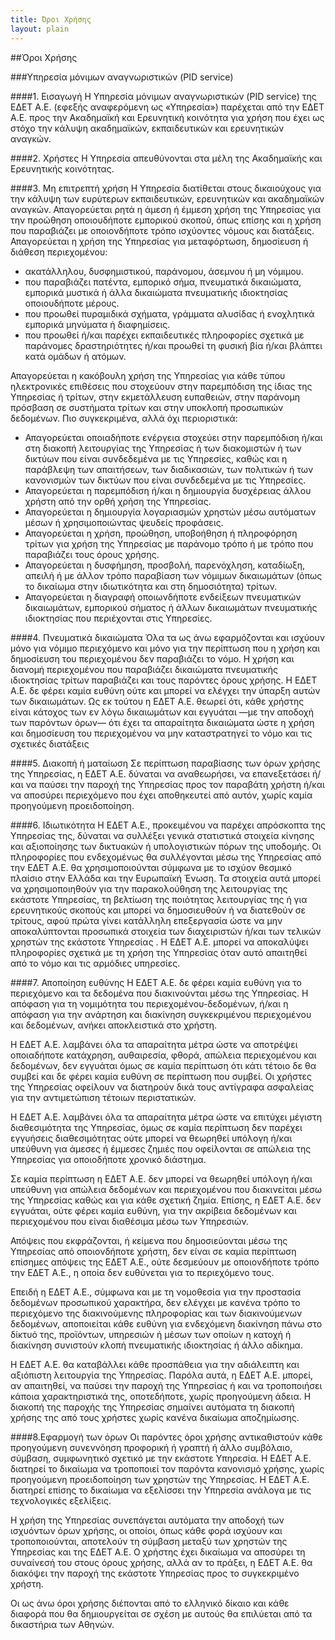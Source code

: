 ```yaml
---
title: Όροι Χρήσης
layout: plain
---
```


##Όροι Χρήσης

###Yπηρεσία μόνιμων αναγνωριστικών (PID service)


####1. Εισαγωγή
H Yπηρεσία μόνιμων αναγνωριστικών (PID service) της ΕΔΕΤ Α.Ε. (εφεξής αναφερόμενη ως «Υπηρεσία») παρέχεται από την ΕΔΕΤ Α.Ε. προς την Ακαδημαϊκή και Ερευνητική κοινότητα για χρήση που έχει ως στόχο την κάλυψη ακαδημαϊκών, εκπαιδευτικών και ερευνητικών αναγκών. 


####2. Χρήστες
H Υπηρεσία απευθύνονται στα μέλη της  Ακαδημαϊκής και Ερευνητικής κοινότητας.


####3. Μη επιτρεπτή χρήση
H Υπηρεσία διατίθεται στους δικαιούχους για την κάλυψη των ευρύτερων εκπαιδευτικών, ερευνητικών και ακαδημαϊκών αναγκών. Απαγορεύεται ρητά η άμεση ή έμμεση χρήση της Υπηρεσίας για την προώθηση οποιουδήποτε εμπορικού σκοπού, όπως επίσης και η χρήση που παραβιάζει με οποιονδήποτε τρόπο ισχύοντες νόμους και διατάξεις.
Απαγορεύεται η χρήση της Υπηρεσίας για μεταφόρτωση, δημοσίευση ή διάθεση περιεχομένου:

 -  ακατάλληλου, δυσφημιστικού, παράνομου, άσεμνου ή μη νόμιμου.
 -  που παραβιάζει πατέντα, εμπορικό σήμα, πνευματικά δικαιώματα, εμπορικά μυστικά ή άλλα δικαιώματα πνευματικής ιδιοκτησίας οποιουδήποτε μέρους.
 -  που προωθεί πυραμιδικά σχήματα, γράμματα αλυσίδας ή ενοχλητικά εμπορικά μηνύματα ή διαφημίσεις.
 -  που προωθεί ή/και παρέχει εκπαιδευτικές πληροφορίες σχετικά με παράνομες δραστηριότητες ή/και προωθεί τη φυσική βία ή/και βλάπτει κατά ομάδων ή ατόμων.

Απαγορεύεται η κακόβουλη χρήση της Υπηρεσίας για κάθε τύπου ηλεκτρονικές επιθέσεις που στοχεύουν στην παρεμπόδιση της ίδιας της Υπηρεσίας ή τρίτων, στην εκμετάλλευση ευπαθειών, στην παράνομη πρόσβαση σε συστήματα τρίτων και στην υποκλοπή προσωπικών δεδομένων. Πιο συγκεκριμένα, αλλά όχι περιοριστικά:

- Απαγορεύεται οποιαδήποτε ενέργεια στοχεύει στην παρεμπόδιση ή/και στη διακοπή λειτουργίας της Υπηρεσίας ή των διακομιστών ή των δικτύων που είναι συνδεδεμένα με τις Υπηρεσίες, καθώς και η παράβλεψη των απαιτήσεων, των διαδικασιών, των πολιτικών ή των κανονισμών των δικτύων που είναι συνδεδεμένα με τις Υπηρεσίες.
- Απαγορεύεται η παρεμπόδιση ή/και η δημιουργία δυσχέρειας άλλου χρήστη από την ορθή χρήση της Υπηρεσίας.
- Απαγορεύεται η δημιουργία λογαριασμών χρηστών μέσω αυτόματων μέσων ή χρησιμοποιώντας ψευδείς προφάσεις.
- Απαγορεύεται η χρήση, προώθηση, υποβοήθηση ή πληροφόρηση τρίτων για χρήση της Υπηρεσίας με παράνομο τρόπο ή με τρόπο που παραβιάζει τους όρους χρήσης.
- Απαγορεύεται η δυσφήμηση, προσβολή, παρενόχληση, καταδίωξη, απειλή ή με άλλον τρόπο παραβίαση των νόμιμων δικαιωμάτων (όπως το δικαίωμα στην ιδιωτικότητα και στη δημοσιότητα) τρίτων.
- Απαγορεύεται η διαγραφή οποιωνδήποτε ενδείξεων πνευματικών δικαιωμάτων, εμπορικού σήματος ή άλλων δικαιωμάτων πνευματικής ιδιοκτησίας που περιέχονται στις Υπηρεσίες.



####4. Πνευματικά δικαιώματα
Όλα τα ως άνω εφαρμόζονται και ισχύουν μόνο για νόμιμο περιεχόμενο και μόνο για την περίπτωση που η χρήση και δημοσίευση του περιεχομένου δεν παραβιάζει το νόμο. Η χρήση και διανομή περιεχομένου που παραβιάζει δικαιώματα πνευματικής ιδιοκτησίας τρίτων παραβιάζει και τους παρόντες όρους χρήσης.
Η ΕΔΕΤ Α.Ε. δε φέρει καμία ευθύνη ούτε και μπορεί να ελέγχει την ύπαρξη αυτών των δικαιωμάτων. Ως εκ τούτου η ΕΔΕΤ Α.Ε. θεωρεί ότι, κάθε χρήστης είναι κάτοχος των εν λόγω δικαιωμάτων και εγγυάται —με την αποδοχή των παρόντων όρων— ότι έχει τα απαραίτητα δικαιώματα ώστε η χρήση και δημοσίευση του περιεχομένου να μην καταστρατηγεί το νόμο και τις σχετικές διατάξεις



####5. Διακοπή ή ματαίωση
Σε περίπτωση παραβίασης των όρων χρήσης της Υπηρεσίας, η ΕΔΕΤ Α.Ε. δύναται να αναθεωρήσει, να επανεξετάσει ή/και να παύσει την παροχή της Υπηρεσίας προς τον παραβάτη χρήστη ή/και να αποσύρει περιεχόμενο που έχει αποθηκευτεί από αυτόν, χωρίς καμία προηγούμενη προειδοποίηση.



####6. Ιδιωτικότητα
Η ΕΔΕΤ Α.Ε., προκειμένου να παρέχει απρόσκοπτα της Υπηρεσίας της, δύναται να συλλέξει γενικά στατιστικά στοιχεία κίνησης και αξιοποίησης των δικτυακών ή υπολογιστικών πόρων της υποδομής.  Οι πληροφορίες που ενδεχομένως θα συλλέγονται μέσω της Yπηρεσίας από την ΕΔΕΤ Α.Ε. θα χρησιμοποιούνται σύμφωνα με το ισχύον θεσμικό πλαίσιο στην Ελλάδα και την Ευρωπαϊκή Ένωση. Τα στοιχεία αυτά μπορεί να χρησιμοποιηθούν για την παρακολούθηση της λειτουργίας της εκάστοτε Υπηρεσίας, τη βελτίωση της ποιότητας λειτουργίας της ή για ερευνητικούς σκοπούς και μπορεί να δημοσιευθούν ή να διατεθούν σε τρίτους, αφού πρώτα γίνει κατάλληλη επεξεργασία ώστε να μην αποκαλύπτονται προσωπικά στοιχεία των διαχειριστών ή/και των τελικών χρηστών της εκάστοτε Υπηρεσίας . Η ΕΔΕΤ Α.Ε. μπορεί να αποκαλύψει πληροφορίες σχετικά με τη χρήση της Υπηρεσίας όταν αυτό απαιτηθεί από το νόμο και τις αρμόδιες υπηρεσίες.



####7. Αποποίηση ευθύνης
Η ΕΔΕΤ Α.Ε. δε φέρει καμία ευθύνη για το περιεχόμενο και τα δεδομένα που διακινούνται μέσω της Υπηρεσίας. Η απόφαση για τη νομιμότητα του περιεχομένου-δεδομένων, ή/και η απόφαση για την ανάρτηση και διακίνηση συγκεκριμένου περιεχομένου και δεδομένων, ανήκει αποκλειστικά στο χρήστη.

Η ΕΔΕΤ Α.Ε. λαμβάνει όλα τα απαραίτητα μέτρα ώστε να αποτρέψει οποιαδήποτε κατάχρηση, αυθαιρεσία, φθορά, απώλεια περιεχομένου και δεδομένων, δεν εγγυάται όμως σε καμία περίπτωση ότι κάτι τέτοιο δε θα συμβεί και δε φέρει καμία ευθύνη σε περίπτωση που συμβεί. Οι χρήστες της Υπηρεσίας οφείλουν να διατηρούν δικά τους αντίγραφα ασφαλείας για την αντιμετώπιση τέτοιων περιστατικών.

Η ΕΔΕΤ Α.Ε. λαμβάνει όλα τα απαραίτητα μέτρα ώστε να επιτύχει μέγιστη διαθεσιμότητα της Υπηρεσίας, όμως σε καμία περίπτωση δεν παρέχει εγγυήσεις διαθεσιμότητας ούτε μπορεί να θεωρηθεί υπόλογη ή/και υπεύθυνη για άμεσες ή έμμεσες ζημιές που οφείλονται σε απώλεια της Υπηρεσίας για οποιοδήποτε χρονικό διάστημα.

Σε καμία περίπτωση η ΕΔΕΤ Α.Ε. δεν μπορεί να θεωρηθεί υπόλογη ή/και υπεύθυνη για απώλεια δεδομένων και περιεχομένου που διακινείται μέσω της Υπηρεσίας καθώς και για κάθε σχετική ζημία. Επίσης, η ΕΔΕΤ Α.Ε. δεν εγγυάται, ούτε φέρει καμία ευθύνη, για την ακρίβεια δεδομένων και περιεχομένου που είναι διαθέσιμα μέσω των Υπηρεσιών.

Απόψεις που εκφράζονται, ή κείμενα που δημοσιεύονται μέσω της Υπηρεσίας από οποιονδήποτε χρήστη, δεν είναι σε καμία περίπτωση επίσημες απόψεις της ΕΔΕΤ Α.Ε., ούτε δεσμεύουν με οποιονδήποτε τρόπο την ΕΔΕΤ Α.Ε., η οποία δεν ευθύνεται για το περιεχόμενο τους.

Επειδή η ΕΔΕΤ Α.Ε., σύμφωνα και με τη νομοθεσία για την προστασία δεδομένων προσωπικού χαρακτήρα, δεν ελέγχει με κανένα τρόπο το περιεχόμενο της διακινούμενης πληροφορίας και των διακινούμενων δεδομένων, αποποιείται κάθε ευθύνη για ενδεχόμενη διακίνηση πάνω στο δίκτυό της, προϊόντων, υπηρεσιών ή μέσων των οποίων η κατοχή ή διακίνηση συνιστούν κλοπή πνευματικής ιδιοκτησίας ή άλλο αδίκημα.

Η ΕΔΕΤ Α.Ε. θα καταβάλλει κάθε προσπάθεια για την αδιάλειπτη και αξιόπιστη λειτουργία της Υπηρεσίας. Παρόλα αυτά, η ΕΔΕΤ Α.Ε. μπορεί, αν απαιτηθεί, να παύσει την παροχή της Υπηρεσίας ή και να τροποποιήσει κάποια χαρακτηριστικά της, οποτεδήποτε, χωρίς προηγούμενη άδεια. Η διακοπή της παροχής της Υπηρεσίας σημαίνει αυτόματα τη διακοπή χρήσης της από τους χρήστες χωρίς κανένα δικαίωμα αποζημίωσης.



####8.Εφαρμογή των όρων
Οι παρόντες όροι χρήσης αντικαθιστούν κάθε προηγούμενη συνεννόηση προφορική ή γραπτή ή άλλο συμβόλαιο, σύμβαση, συμφωνητικό σχετικό με την εκάστοτε Υπηρεσία. Η ΕΔΕΤ Α.Ε. διατηρεί το δικαίωμα να τροποποιεί τον παρόντα κανονισμό χρήσης, χωρίς προηγούμενη προειδοποίηση των χρηστών της Υπηρεσίας. Η ΕΔΕΤ Α.Ε. διατηρεί επίσης το δικαίωμα να εξελίσσει την Υπηρεσία ανάλογα με τις τεχνολογικές εξελίξεις.

Η χρήση της Υπηρεσίας συνεπάγεται αυτόματα την αποδοχή των ισχυόντων όρων χρήσης, οι οποίοι, όπως κάθε φορά ισχύουν και τροποποιούνται, αποτελούν τη σύμβαση μεταξύ των χρηστών της Υπηρεσίας και της ΕΔΕΤ Α.Ε. Ο χρήστης έχει δικαίωμα να αποσύρει τη συναίνεσή του στους όρους χρήσης, αλλά αν το πράξει, η ΕΔΕΤ Α.Ε. θα διακόψει την παροχή της εκάστοτε Υπηρεσίας προς το συγκεκριμένο χρήστη.

Οι ως άνω όροι χρήσης διέπονται από το ελληνικό δίκαιο και κάθε διαφορά που θα δημιουργείται σε σχέση με αυτούς θα επιλύεται από τα δικαστήρια των Αθηνών.
